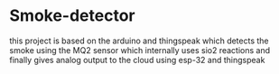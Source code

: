 # Smoke-detector
this project is based on the arduino and thingspeak which detects the smoke using the MQ2 sensor which internally uses sio2 reactions and 
finally gives analog output to the cloud using esp-32 and thingspeak
